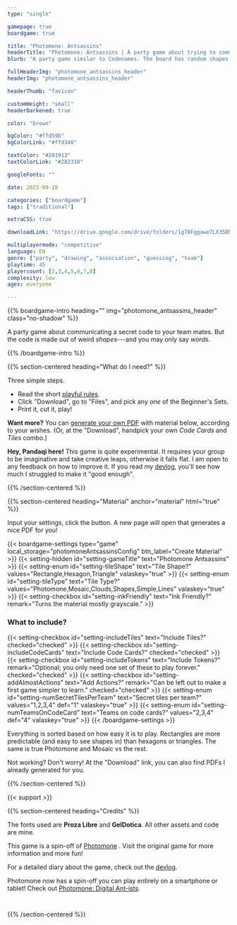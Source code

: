 ```yaml
---
type: "single"

gamepage: true
boardgame: true

title: "Photomone: Antsassins"
headerTitle: "Photomone: Antsassins | A party game about trying to communicate which vague shape belongs to your team"
blurb: "A party game similar to Codenames. The board has random shapes, and you must somehow communicate which one is yours."

fullHeaderImg: "photomone_antsassins_header"
headerImg: "photomone_antsassins_header"

headerThumb: "favicon"

customHeight: "small"
headerDarkened: true

color: "brown"

bgColor: "#ffd59b"
bgColorLink: "#ffd340"

textColor: "#201913"
textColorLink: "#282310"

googleFonts: ""

date: 2023-09-18

categories: ["boardgame"]
tags: ["traditional"]

extraCSS: true

downloadLink: "https://drive.google.com/drive/folders/1g78Fggawe7LX35DNlYHZJALXqPZIAPav"

multiplayermode: "competitive"
language: EN
genre: ["party", "drawing", "association", "guessing", "team"]
playtime: 45
playercount: [2,3,4,5,6,7,8]
complexity: low
ages: everyone

---
```


{{% boardgame-intro heading="" img="photomone_antsassins_header" class="no-shadow" %}}

A party game about communicating a secret code to your team mates. But the code is made out of weird _shapes_---and you may only say _words_.

{{% /boardgame-intro %}}

{{% section-centered heading="What do I need?" %}}

Three simple steps.
* Read the short [playful rules](rules).
* Click "Download", go to "Files", and pick any _one_ of the Beginner's Sets.
* Print it, cut it, play!

**Want more?** You can [generate your own PDF](#material) with material below, according to your wishes. (Or, at the "Download", handpick your own _Code Cards_ and _Tiles_ combo.)

**Hey, Pandaqi here!** This game is quite experimental. It requires your group to be imaginative and take creative leaps, otherwise it falls flat. I am open to any feedback on how to improve it. If you read my [devlog](https://pandaqi.com/blog/boardgames/photomone-antsassins/), you'll see how much I struggled to make it "good enough".

{{% /section-centered %}}

{{% section-centered heading="Material" anchor="material" html="true" %}}

<p>Input your settings, click the button. A new page will open that generates a nice PDF for you!</p>

{{< boardgame-settings type="game" local_storage="photomoneAntsassinsConfig" btn_label="Create Material" >}}
	{{< setting-hidden id="setting-gameTitle" text="Photomone Antsassins" >}}
  {{< setting-enum id="setting-tileShape" text="Tile Shape?" values="Rectangle,Hexagon,Triangle" valaskey="true" >}}
  {{< setting-enum id="setting-tileType" text="Tile Type?" values="Photomone,Mosaic,Clouds,Shapes,Simple,Lines" valaskey="true" >}}
  {{< setting-checkbox id="setting-inkFriendly" text="Ink Friendly?" remark="Turns the material mostly grayscale." >}}
  <h3>What to include?</h3>
  {{< setting-checkbox id="setting-includeTiles" text="Include Tiles?" checked="checked" >}}
  {{< setting-checkbox id="setting-includeCodeCards" text="Include Code Cards?" checked="checked" >}}
  {{< setting-checkbox id="setting-includeTokens" text="Include Tokens?" remark="Optional; you only need one set of these to play forever." checked="checked" >}}
  {{< setting-checkbox id="setting-addAlmostActions" text="Add Actions?" remark="Can be left out to make a first game simpler to learn." checked="checked" >}}
  {{< setting-enum id="setting-numSecretTilesPerTeam" text="Secret tiles per team?" values="1,2,3,4" def="1" valaskey="true" >}}
  {{< setting-enum id="setting-numTeamsOnCodeCard" text="Teams on code cards?" values="2,3,4" def="4" valaskey="true" >}}
{{< /boardgame-settings >}}

<p class="remark-below-settings">Everything is sorted based on how easy it is to play. Rectangles are more predictable (and easy to see shapes in) than hexagons or triangles. The same is true Photomone and Mosaic vs the rest.</p> 

<p class="remark-below-settings">Not working? Don't worry! At the "Download" link, you can also find PDFs I already generated for you.</p> 

{{% /section-centered %}}

{{< support >}}

{{% section-centered heading="Credits" %}}

The fonts used are **Proza Libre** and **GelDotica**. All other assets and code are mine.

This game is a spin-off of [Photomone](https://pandaqi.com/photomone) . Visit the original game for more information and more fun!

For a detailed diary about the game, check out the [devlog](https://pandaqi.com/blog/boardgames/photomone-antsassins/).

<div class="photomone-update-block" style="margin-bottom: 3em;">
Photomone now has a spin-off you can play entirely on a smartphone or tablet! Check out <a href="https://pandaqi.com/photomone-digital-antists">Photomone: Digital Ant-ists</a>.
</div>

{{% /section-centered %}}